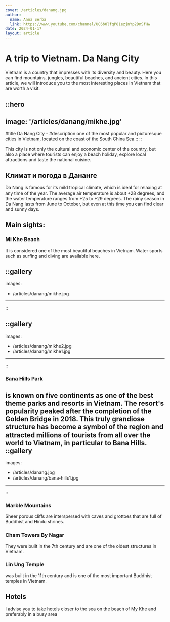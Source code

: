 ```yaml
---
cover: /articles/danang.jpg
author:
  name: Anna Serba
  link: https://www.youtube.com/channel/UC6bOlfqP81ezjnYp2DnSfHw
date: 2024-01-17
layout: article
---
```


# A trip to Vietnam. Da Nang City

Vietnam is a country that impresses with its diversity and beauty. Here you can find mountains, jungles, beautiful beaches, and ancient cities. In this article, we will introduce you to the most interesting places in Vietnam that are worth a visit.

::hero
---
image: '/articles/danang/mikhe.jpg'
---
#title
Da Nang City -
#description
one of the most popular and picturesque cities in Vietnam, located on the coast of the South China Sea.::
::

This city is not only the cultural and economic center of the country, but also a place where tourists can enjoy a beach holiday, explore local attractions and taste the national cuisine.

## Климат и погода в Дананге

Da Nang is famous for its mild tropical climate, which is ideal for relaxing at any time of the year. The average air temperature is about +28 degrees, and the water temperature ranges from +25 to +29 degrees. The rainy season in Da Nang lasts from June to October, but even at this time you can find clear and sunny days.

## Main sights:

### Mi Khe Beach

It is considered one of the most beautiful beaches in Vietnam. Water sports such as surfing and diving are available here.

::gallery
---
images:
  - /articles/danang/mikhe.jpg
---
::

::gallery
---
images:
  - /articles/danang/mikhe2.jpg
  - /articles/danang/mikhe1.jpg
---
::

### Bana Hills Park
is known on five continents as one of the best theme parks and resorts in Vietnam. 
The resort's popularity peaked after the completion of the Golden Bridge in 2018. This truly grandiose structure has become a symbol of the region and attracted millions of tourists from all over the world to Vietnam, in particular to Bana Hills.
::gallery
---
images:
  - /articles/danang.jpg
  - /articles/danang/bana-hills1.jpg
---
::

### Marble Mountains
Sheer porous cliffs are interspersed with caves and grottoes that are full of Buddhist and Hindu shrines.

### Cham Towers By Nagar
They were built in the 7th century and are one of the oldest structures in Vietnam.

### Lin Ung Temple
was built in the 11th century and is one of the most important Buddhist temples in Vietnam.

## Hotels
I advise you to take hotels closer to the sea on the beach of My Khe and preferably in a busy area

